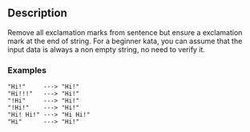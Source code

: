 ## Description

Remove all exclamation marks from sentence but ensure a exclamation mark at the end of string. For a beginner kata, you can assume that the input data is always a non empty string, no need to verify it.

### Examples

```
"Hi!"     ---> "Hi!"
"Hi!!!"   ---> "Hi!"
"!Hi"     ---> "Hi!"
"!Hi!"    ---> "Hi!"
"Hi! Hi!" ---> "Hi Hi!"
"Hi"      ---> "Hi!"
```
